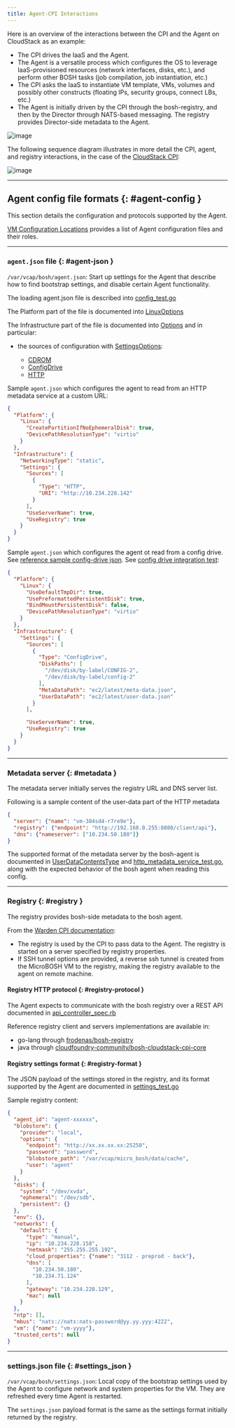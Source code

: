 ```yaml
---
title: Agent-CPI Interactions
---
```


Here is an overview of the interactions between the CPI and the Agent on CloudStack as an example:

* The CPI drives the IaaS and the Agent.
* The Agent is a versatile process which configures the OS to leverage IaaS-provisioned resources (network interfaces, disks, etc.), and perform other BOSH tasks (job compilation, job instantiation, etc.)
* The CPI asks the IaaS to instantiate VM template, VMs, volumes and possibly other constructs (floating IPs, security groups, connect LBs, etc.)
* The Agent is initially driven by the CPI through the bosh-registry, and then by the Director through NATS-based messaging. The registry provides Director-side metadata to the Agent.

![image](images/cpi-interactions-overview.png)

<!--
Image source in Saas (no need to own an OmniGraffle license and run MacOS)
https://www.gliffy.com/go/html5/9205487?toke=&app=1b5094b0-6042-11e2-bcfd-0800200c9a66&dev=false
-->

The following sequence diagram illustrates in more detail the CPI, agent, and registry interactions,
in the case of the [CloudStack CPI](https://github.com/cloudfoundry-community/bosh-cloudstack-cpi-release):

![image](images/cpi-sequence-diag.png)

<!--
Image source in plantuml format.
syntax at http://plantuml.com/sequence.html
Render it online http://plantuml.com/plantuml/ or from a private plantuml instance, see  http://plantuml.com/running.html

@startuml
  box "DIRECTOR"
	participant director
  end box
  box "CPI" #LightBlue
	participant cpi
    participant bosh_registry
  end box
  box "CLOUDSTACK"
	participant cloudstack_api
	participant vrouter
  end box
  box "VM" #LightBlue
	participant vm
	participant bosh_agent
  end box



  director -> cpi : create_vm;
  cpi -> cloudstack_api : create vm \nand set user-data;
  cpi -> bosh_registry : feed bosh registry: \n(networking, root+eph disks, \nbosh nats, blobstore
  cloudstack_api -> vrouter : set user data\nin metadata\n service;
  cloudstack_api -> vm : provision vm;
  activate vm
  vm -> bosh_agent : vm boostraps in dhcp,\nbosh-agent starts \n (reading agent.json);
  bosh_agent -> vrouter : query metadata server:\nget bosh_registry address from user data;
  bosh_agent -> bosh_registry : gets bootstrap info, ip adress and disks;
  bosh_agent -> vm : reconfigure network static ip;
  bosh_agent -> vm : mount and partition ephemeral disk;


  hide footbox
@enduml
-->

---
## Agent config file formats {: #agent-config }

This section details the configuration and protocols supported by the Agent.

[VM Configuration Locations](vm-config.html#agent) provides a list of Agent configuration files and their roles.

----
### `agent.json` file {: #agent-json }

`/var/vcap/bosh/agent.json`: Start up settings for the Agent that describe how to find bootstrap settings, and disable certain Agent functionality.

The loading agent.json file is described into [config_test.go](https://github.com/cloudfoundry/bosh-agent/blob/master/app/config_test.go)

The Platform part of the file is documented into [LinuxOptions](https://godoc.org/github.com/cloudfoundry/bosh-agent/platform#LinuxOptions)

The Infrastructure part of the file is documented into [Options](https://godoc.org/github.com/cloudfoundry/bosh-agent/infrastructure#Options) and in particular:

 * the sources of configuration with [SettingsOptions](https://godoc.org/github.com/cloudfoundry/bosh-agent/infrastructure#SettingsOptions):

    * [CDROM](https://godoc.org/github.com/cloudfoundry/bosh-agent/infrastructure#CDROMSourceOptions)
    * [ConfigDrive](https://godoc.org/github.com/cloudfoundry/bosh-agent/infrastructure#ConfigDriveSourceOptions)
    * [HTTP](https://godoc.org/github.com/cloudfoundry/bosh-agent/infrastructure#HTTPSourceOptions)

Sample `agent.json` which configures the agent to read from an HTTP metadata service at a custom URL:

```json
{
  "Platform": {
    "Linux": {
      "CreatePartitionIfNoEphemeralDisk": true,
      "DevicePathResolutionType": "virtio"
    }
  },
  "Infrastructure": {
    "NetworkingType": "static",
    "Settings": {
      "Sources": [
        {
          "Type": "HTTP",
          "URI": "http://10.234.228.142"
        }
      ],
      "UseServerName": true,
      "UseRegistry": true
    }
  }
}
```

Sample `agent.json` which configures the agent ot read from a config drive. See [reference sample config-drive json](https://github.com/cloudfoundry/bosh-agent/blob/cecf354d90f6cedf540799fb50395adb034b16d2/integration/assets/config-drive-agent.json). See [config drive integration test](https://github.com/cloudfoundry/bosh-agent/blob/cecf354d90f6cedf540799fb50395adb034b16d2/integration/config_drive_test.go):

```json
{
  "Platform": {
    "Linux": {
      "UseDefaultTmpDir": true,
      "UsePreformattedPersistentDisk": true,
      "BindMountPersistentDisk": false,
      "DevicePathResolutionType": "virtio"
    }
  },
  "Infrastructure": {
    "Settings": {
      "Sources": [
        {
          "Type": "ConfigDrive",
          "DiskPaths": [
            "/dev/disk/by-label/CONFIG-2",
            "/dev/disk/by-label/config-2"
          ],
          "MetaDataPath": "ec2/latest/meta-data.json",
          "UserDataPath": "ec2/latest/user-data.json"
        }
      ],

      "UseServerName": true,
      "UseRegistry": true
    }
  }
}
```

----
### Metadata server {: #metadata }

The metadata server initially serves the registry URL and DNS server list.

Following is a sample content of the user-data part of the HTTP metadata

```json
{
  "server": {"name": "vm-384sd4-r7re9e"},
  "registry": {"endpoint": "http://192.168.0.255:8080/client/api"},
  "dns": {"nameserver": ["10.234.50.180"]}
}
```

The supported format of the metadata server by the bosh-agent is documented in [UserDataContentsType](https://godoc.org/github.com/cloudfoundry/bosh-agent/infrastructure#UserDataContentsType) and [http\_metadata\_service_test.go](https://github.com/cloudfoundry/bosh-agent/blob/1dca3244702c18bf2c36483c529d4e7b3fb92b2e/infrastructure/http_metadata_service_test.go), along with the expected behavior of the bosh agent when reading this config.

----
### Registry {: #registry }

The registry provides bosh-side metadata to the bosh agent.

From the [Warden CPI documentation](https://github.com/cppforlife/bosh-warden-cpi-release/blob/be1869737c0bfba96662dde3499c9181863f91a7/docs/bosh-micro-usage.md):

* The registry is used by the CPI to pass data to the Agent. The registry is started on a server specified by registry properties.
* If SSH tunnel options are provided, a reverse ssh tunnel is created from the MicroBOSH VM to the registry, making the registry available to the agent on remote machine.

#### Registry HTTP protocol {: #registry-protocol }

The Agent expects to communicate with the bosh registry over a REST API documented in [api\_controller\_spec.rb](https://github.com/cloudfoundry/bosh/blob/2f73281f1a2a155ee807e7c0c9b8187c5a742f78/bosh-registry/spec/unit/bosh/registry/api_controller_spec.rb)

Reference registry client and servers implementations are available in:

* go-lang through [frodenas/bosh-registry](https://github.com/frodenas/bosh-registry)
* java through [cloudfoundry-community/bosh-cloudstack-cpi-core](https://github.com/cloudfoundry-community/bosh-cloudstack-cpi-core/tree/44d14a5f184d2d5e8f1f2fcd6344e734d3344673/src/main/java/com/orange/oss/cloudfoundry/cscpi/boshregistry)

#### Registry settings format {: #registry-format }

The JSON payload of the settings stored in the registry, and its format supported by the Agent are documented in [settings_test.go](https://github.com/cloudfoundry/bosh-agent/blob/ebf9a36dfddf783ffae5ae3748787d259a29374a/settings/settings_test.go)

Sample registry content:

```json
{
  "agent_id": "agent-xxxxxx",
  "blobstore": {
    "provider": "local",
    "options": {
      "endpoint": "http://xx.xx.xx.xx:25250",
      "password": "password",
      "blobstore_path": "/var/vcap/micro_bosh/data/cache",
      "user": "agent"
    }
  },
  "disks": {
    "system": "/dev/xvda",
    "ephemeral": "/dev/sdb",
    "persistent": {}
  },
  "env": {},
  "networks": {
    "default": {
      "type": "manual",
      "ip": "10.234.228.158",
      "netmask": "255.255.255.192",
      "cloud_properties": {"name": "3112 - preprod - back"},
      "dns": [
        "10.234.50.180",
        "10.234.71.124"
      ],
      "gateway": "10.234.228.129",
      "mac": null
    }
  },
  "ntp": [],
  "mbus": "nats://nats:nats-password@yy.yy.yyy:4222",
  "vm": {"name": "vm-yyyy"},
  "trusted_certs": null
}
```

----
### settings.json file {: #settings_json }

`/var/vcap/bosh/settings.json`: Local copy of the bootstrap settings used by the Agent to configure network and system properties for the VM. They are refreshed every time Agent is restarted.

The `settings.json` payload format is the same as the settings format initially returned by the registry.
